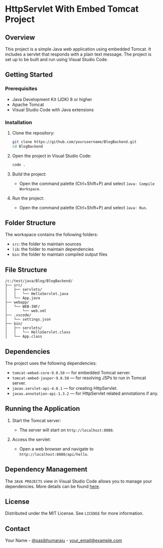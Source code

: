 # HttpServlet With Embed Tomcat Project

## Overview

This project is a simple Java web application using embedded Tomcat. It includes a servlet that responds with a plain text message. The project is set up to be built and run using Visual Studio Code.

## Getting Started

### Prerequisites

- Java Development Kit (JDK) 8 or higher
- Apache Tomcat
- Visual Studio Code with Java extensions

### Installation

1. Clone the repository:
    ```sh
    git clone https://github.com/yourusername/BlogBackend.git
    cd BlogBackend
    ```

2. Open the project in Visual Studio Code:
    ```sh
    code .
    ```

3. Build the project:
    - Open the command palette (Ctrl+Shift+P) and select `Java: Compile Workspace`.

4. Run the project:
    - Open the command palette (Ctrl+Shift+P) and select `Java: Run`.

## Folder Structure

The workspace contains the following folders:

- `src`: the folder to maintain sources
- `lib`: the folder to maintain dependencies
- `bin`: the folder to maintain compiled output files

## File Structure

```
/c:/test/java/Blog/BlogBackend/
├── src/
│   ├── servlets/
│   │   └── HelloServlet.java
│   └── App.java
├── webapp/
│   └── WEB-INF/
│       └── web.xml
├── .vscode/
│   └── settings.json
├── bin/
│   ├── servlets/
│   │   └── HelloServlet.class
│   └── App.class
```

## Dependencies

The project uses the following dependencies:

- `tomcat-embed-core-9.0.50` — for embedded Tomcat server.
- `tomcat-embed-jasper-9.0.50` — for resolving JSPs to run in Tomcat server.
- `javax.servlet-api-4.0.1` — for creating HttpServlet.
- `javax.annotation-api-1.3.2` — for HttpServlet related annotations if any.

## Running the Application

1. Start the Tomcat server:
    - The server will start on `http://localhost:8080`.

2. Access the servlet:
    - Open a web browser and navigate to `http://localhost:8080/api/hello`.

## Dependency Management

The `JAVA PROJECTS` view in Visual Studio Code allows you to manage your dependencies. More details can be found [here](https://github.com/microsoft/vscode-java-dependency#manage-dependencies).

## License

Distributed under the MIT License. See `LICENSE` for more information.

## Contact

Your Name - [@sasibhumaraju](https://x.com/sasibhumaraju) - your_email@example.com


